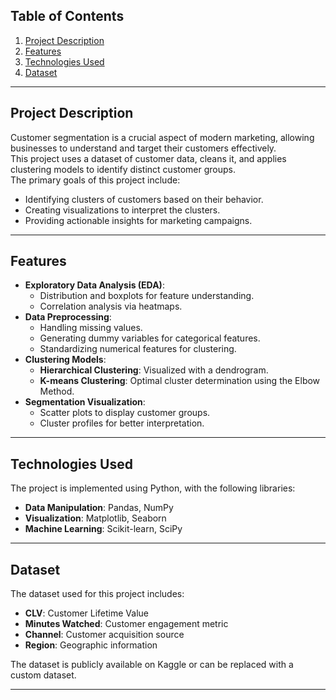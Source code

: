 ## **Table of Contents**
1. [Project Description](#project-description)
2. [Features](#features)
3. [Technologies Used](#technologies-used)
4. [Dataset](#dataset)
---

## **Project Description**
Customer segmentation is a crucial aspect of modern marketing, allowing businesses to understand and target their customers effectively.  
This project uses a dataset of customer data, cleans it, and applies clustering models to identify distinct customer groups.  
The primary goals of this project include:
- Identifying clusters of customers based on their behavior.
- Creating visualizations to interpret the clusters.
- Providing actionable insights for marketing campaigns.

---

## **Features**
- **Exploratory Data Analysis (EDA)**:
  - Distribution and boxplots for feature understanding.
  - Correlation analysis via heatmaps.
- **Data Preprocessing**:
  - Handling missing values.
  - Generating dummy variables for categorical features.
  - Standardizing numerical features for clustering.
- **Clustering Models**:
  - **Hierarchical Clustering**: Visualized with a dendrogram.
  - **K-means Clustering**: Optimal cluster determination using the Elbow Method.
- **Segmentation Visualization**:
  - Scatter plots to display customer groups.
  - Cluster profiles for better interpretation.

---

## **Technologies Used**
The project is implemented using Python, with the following libraries:
- **Data Manipulation**: Pandas, NumPy
- **Visualization**: Matplotlib, Seaborn
- **Machine Learning**: Scikit-learn, SciPy

---

## **Dataset**
The dataset used for this project includes:
- **CLV**: Customer Lifetime Value
- **Minutes Watched**: Customer engagement metric
- **Channel**: Customer acquisition source
- **Region**: Geographic information

The dataset is publicly available on Kaggle or can be replaced with a custom dataset.

---
